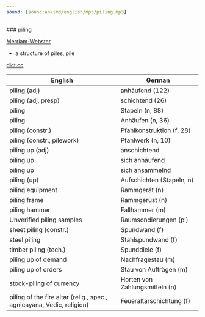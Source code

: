 ```yaml
---
sound: [sound:ankimd/english/mp3/piling.mp3]
---
```


\### piling

[Merriam-Webster](https://www.merriam-webster.com/dictionary/piling)

- a structure of piles, pile

[dict.cc](https://www.dict.cc/piling)

| English        | German       |
| -------------- | ------------ |
| piling (adj) | anhäufend (122) |
| piling (adj, presp) | schichtend (26) |
| piling | Stapeln (n, 88) |
| piling | Anhäufen (n, 36) |
| piling (constr.) | Pfahlkonstruktion (f, 28) |
| piling (constr., pilework) | Pfahlwerk (n, 10) |
| piling up (adj) | anschichtend |
| piling up | sich anhäufend |
| piling up | sich ansammelnd |
| piling (up) | Aufschichten (Stapeln, n) |
| piling equipment | Rammgerät (n) |
| piling frame | Rammgerüst (n) |
| piling hammer | Fallhammer (m) |
| Unverified piling samples | Raumsondierungen (pl) |
| sheet piling (constr.) | Spundwand (f) |
| steel piling | Stahlspundwand (f) |
| timber piling (tech.) | Spunddiele (f) |
| piling up of demand | Nachfragestau (m) |
| piling up of orders | Stau von Aufträgen (m) |
| stock-piling of currency | Horten von Zahlungsmitteln (n) |
| piling of the fire altar (relig., spec., agnicayana, Vedic, religion) | Feueraltarschichtung (f) |
